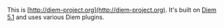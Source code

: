 This is [http://diem-project.org](http://diem-project.org).
It's built on [Diem 5.1](http://github.com/diem-project/diem) and uses various Diem plugins.